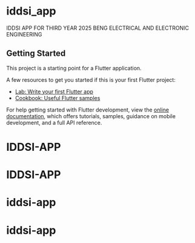 # iddsi_app

IDDSI APP FOR THIRD YEAR 2025 BENG ELECTRICAL AND ELECTRONIC ENGINEERING

## Getting Started

This project is a starting point for a Flutter application.

A few resources to get you started if this is your first Flutter project:

- [Lab: Write your first Flutter app](https://docs.flutter.dev/get-started/codelab)
- [Cookbook: Useful Flutter samples](https://docs.flutter.dev/cookbook)

For help getting started with Flutter development, view the
[online documentation](https://docs.flutter.dev/), which offers tutorials,
samples, guidance on mobile development, and a full API reference.
# IDDSI-APP
# IDDSI-APP
# iddsi-app
# iddsi-app
